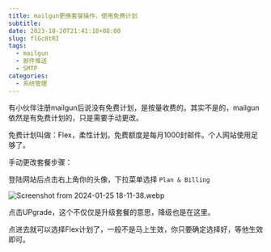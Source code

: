 ```yaml
---
title: mailgun更换套餐操作，使用免费计划 
subtitle:
date: 2023-10-20T21:41:18+08:00
slug: flGc8tRI
tags:
  - mailgun
  - 邮件推送
  - SMTP
categories:
  - 系统管理
---
```


有小伙伴注册mailgun后说没有免费计划，是按量收费的。其实不是的，mailgun依然是有免费计划的，只是需要手动更改。

免费计划叫做：Flex，柔性计划。免费额度是每月1000封邮件。个人网站使用足够了。

手动更改套餐步骤：

登陆网站后点击右上角你的头像，下拉菜单选择 `Plan & Billing`

![Screenshot from 2024-01-25 18-11-38.webp](https://img.ftosite.com/post/2024/01/25/65b234080ee2d.webp)

点击UPgrade，这个不仅仅是升级套餐的意思，降级也是在这里。

点进去就可以选择Flex计划了，一般不是马上生效，你只要确定选择好，等他生效即可。
